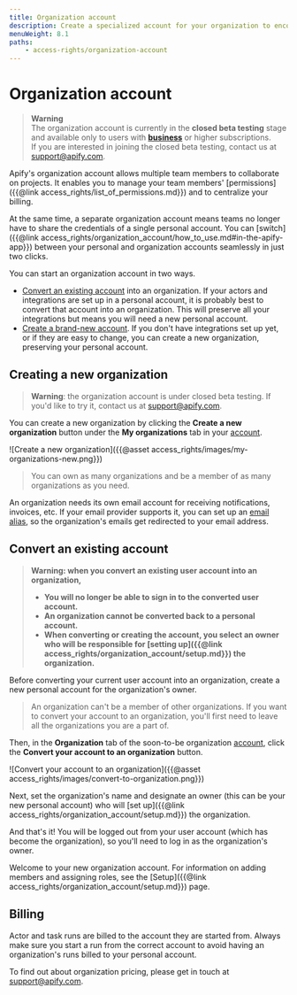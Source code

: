 ```yaml
---
title: Organization account
description: Create a specialized account for your organization to encourage collaboration and manage permissions efficiently. Convert an existing account or create one from scratch.
menuWeight: 8.1
paths:
    - access-rights/organization-account
---
```


# Organization account

> **Warning** <br/>
> The organization account is currently in the **closed beta testing** stage and available only to users with [**business**](https://apify.com/pricing) or higher subscriptions.<br/>
> If you are interested in joining the closed beta testing, contact us at [support@apify.com](mailto:support@apify.com?subject=Organization%20account%20beta%20testing).

Apify's organization account allows multiple team members to collaborate on projects. It enables you to manage your team members' [permissions]({{@link access_rights/list_of_permissions.md}}) and to centralize your billing.

At the same time, a separate organization account means teams no longer have to share the credentials of a single personal account. You can [switch]({{@link access_rights/organization_account/how_to_use.md#in-the-apify-app}}) between your personal and organization accounts seamlessly in just two clicks.

You can start an organization account in two ways.
* [Convert an existing account](#convert-an-existing-account) into an organization. If your actors and integrations are set up in a personal account, it is probably best to convert that account into an organization. This will preserve all your integrations but means you will need a new personal account.
* [Create a brand-new account](#create-a-new-organization). If you don't have integrations set up yet, or if they are easy to change, you can create a new organization, preserving your personal account.

## [](#create-a-new-organization) Creating a new organization

> **Warning**: the organization account is under closed beta testing. If you'd like to try it, contact us at [support@apify.com](mailto:support@apify.com?subject=Organization%20account%20beta%20testing).

You can create a new organization by clicking the **Create a new organization** button under the **My organizations** tab in your [account](https://my.apify.com/account?redirect=/account#/myorganizations).

![Create a new organization]({{@asset access_rights/images/my-organizations-new.png}})

> You can own as many organizations and be a member of as many organizations as you need.

An organization needs its own email account for receiving notifications, invoices, etc. If your email provider supports it, you can set up an [email alias](https://support.cloudhq.net/how-to-setup-gmail-aliases/), so the organization's emails get redirected to your email address.

## [](#convert-an-existing-account) Convert an existing account

> **Warning: when you convert an existing user account into an organization,**
>  * **You will no longer be able to sign in to the converted user account.**
>  * **An organization cannot be converted back to a personal account.**
>  * **When converting or creating the account, you select an owner who will be responsible for [setting up]({{@link access_rights/organization_account/setup.md}}) the organization.**

Before converting your current user account into an organization, create a new personal account for the organization's owner.

> An organization can't be a member of other organizations. If you want to convert your account to an organization, you'll first need to leave all the organizations you are a part of.

Then, in the **Organization** tab of the soon-to-be organization [account](https://my.apify.com/account#/organization), click the **Convert your account to an organization** button.

![Convert your account to an organization]({{@asset access_rights/images/convert-to-organization.png}})

Next, set the organization's name and designate an owner (this can be your new personal account) who will [set up]({{@link access_rights/organization_account/setup.md}}) the organization.

And that's it! You will be logged out from your user account (which has become the organization), so you'll need to log in as the organization's owner.

Welcome to your new organization account. For information on adding members and assigning roles, see the [Setup]({{@link access_rights/organization_account/setup.md}}) page.

## [](#billing) Billing

Actor and task runs are billed to the account they are started from. Always make sure you start a run from the correct account to avoid having an organization's runs billed to your personal account.

To find out about organization pricing, please get in touch at [support@apify.com](mailto:support@apify.com?subject=Organization%20account%20pricing).
